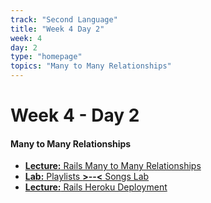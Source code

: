 ```yaml
---
track: "Second Language"
title: "Week 4 Day 2"
week: 4
day: 2
type: "homepage"
topics: "Many to Many Relationships"
---
```



# Week 4 - Day 2

#### Many to Many Relationships


- [**Lecture:** Rails Many to Many Relationships](/second-language/week-4/day-2/lecture-materials/rails-many-to-many)
- [**Lab:** Playlists **>--<** Songs Lab](/second-language/week-4/day-2/lecture-materials/rails-many-to-many#another-example---playlists-and-songs)
- [**Lecture:** Rails Heroku Deployment](/second-language/week-4/day-2/lecture-materials/rails-heroku-deployment)


<!-- 

<hr>


#### Lesson Recordings

- [**Happy Fun Ball Exercise**]()
- [**Many to Many Relationships**]()
- [**Project 4 Requirements Review**]()

-->
